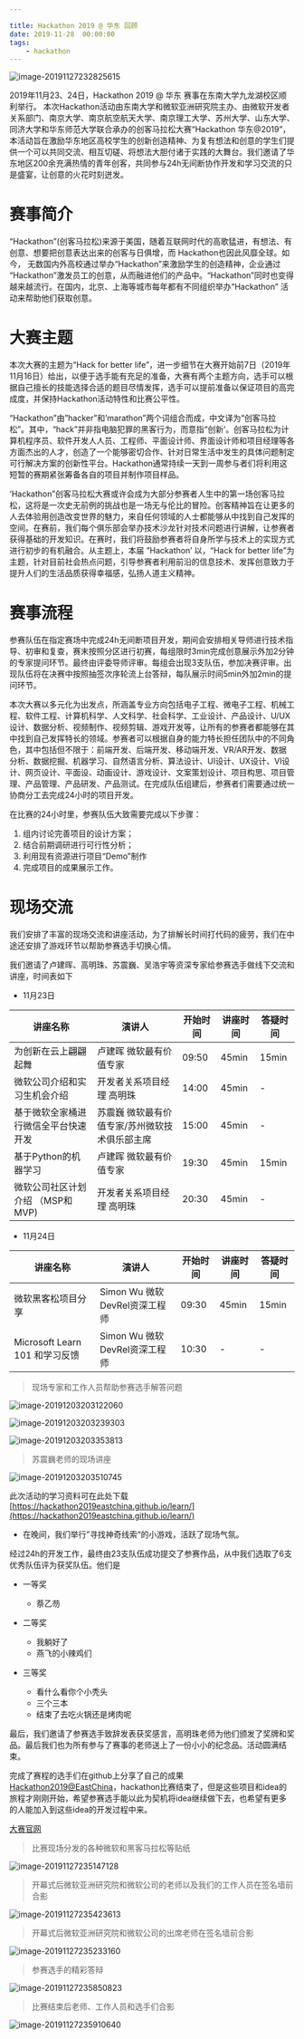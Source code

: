 ```yaml
---

title: Hackathon 2019 @ 华东 回顾
date: 2019-11-28  00:00:00
tags:
    - hackathon
---
```


![image-20191127232825615](/hackathon_news/image-20191127232825615.jpg)

2019年11月23、24日，Hackathon 2019 @ 华东 赛事在东南大学九龙湖校区顺利举行。 本次Hackathon活动由东南大学和微软亚洲研究院主办、由微软开发者关系部门、南京大学、南京航空航天大学、南京理工大学、苏州大学、山东大学、同济大学和华东师范大学联合承办的创客马拉松大赛“Hackathon  华东@2019”，本活动旨在激励华东地区高校学生的创新创造精神、为复有想法和创意的学生们提供一个可以共同交流、相互切磋、将想法大胆付诸于实践的大舞台。我们邀请了华东地区200余充满热情的青年创客，共同参与24h无间断协作开发和学习交流的只是盛宴，让创意的火花时刻迸发。 

# 赛事简介

“Hackathon”(创客马拉松)来源于美国，随着互联网时代的高歌猛进，有想法、有创意、想要把创意表达出来的创客与日俱增，而  Hackathon也因此风靡全球。如今， 无数国内外高校通过举办“Hackathon”来激励学生的创造精神，企业通过  “Hackathon”激发员工的创意，从而融进他们的产品中。“Hackathon”同时也变得越来越流行。在国内，北京、上海等城市每年都有不同组织举办“Hackathon” 活动来帮助他们获取创意。 

# 大赛主题

本次大赛的主题为“Hack for better  life”，进一步细节在大赛开始前7日（2019年11月16日）给出，以便于选手能有充足的准备，大赛有两个主题方向，选手可以根据自己擅长的技能选择合适的题目尽情发挥，选手可以提前准备以保证项目的高完成度，并保持Hackathon活动特性和比赛公平性。

“Hackathon”由”hacker”和’marathon”两个词组合而成，中文译为“创客马拉松”。其中，“hack”并非指电脑犯罪的黑客行为，而意指“创新’。创客马拉松为计算机程序员、软件开发人人员、工程师、平面设计师、界面设计师和项目经理等各方面杰出的人才，创造了一个能够密切合作、针对日常生活中发生的具体问题制定可行解决方案的创新性平台。Hackathon通常持续一天到一周参与者们将利用这短暂的赛期紧张筹备各自的项目并制作项目样品。

‘Hackathon”创客马拉松大赛或许会成为大部分参赛者人生中的第一场创客马拉松，这将是一次史无前例的挑战也是一场无与伦比的冒险。创客精神旨在让更多的人去体验用创造改变世界的魅力，来自任何领域的人士都能够从中找到自己发挥的空间。在赛前，我们每个俱乐部会举办技术沙龙针对技术问题进行讲解，让参赛者获得基础的开发知识。在赛时，我们将鼓励参赛者将自身所学与技术上的实现方式进行初步的有机融合。从主题上，本届 ”Hackathon’ 以，“Hack for better  life”为主题，针对目前社会热点问题，引导参赛者利用前沿的信息技术、发挥创意致力于提升人们的生活品质获得幸福感，弘扬人道主义精神。

# 赛事流程

 参赛队伍在指定赛场中完成24h无间断项目开发，期间会安排相关导师进行技术指导、初审和复查，赛末按照分区进行初赛，每组限时3min完成创意展示外加2分钟的专家提问环节。最终由评委导师评审。每组会出现3支队伍，参加决赛评审。出现队伍将在决赛中按照抽签次序轮流上台答辩，每队展示时间5min外加2min的提问环节。 

本次大赛以多元化为出发点，所涵盖专业方向包括电子工程、微电子工程、机械工程、软件工程、计算机科学、人文科学、社会科学、工业设计、产品设计、U/UX设计、数据分析、视频制作、视频剪辑、游戏开发等，让所有的参赛者都能够在其中找到自己发挥特长的领域。参赛者可以根据自身的能力特长担任团队中的不同角色，其中包括但不限于：前端开发、后端开发、移动端开发、VR/AR开发、数据分析、数据挖掘、机器学习、自然语言分析、算法设计、UI设计、UX设计、Ⅵ设计、网页设计、平面设、动画设计、游戏设计、文案策划设计、项目构思、项目管理、产品管理、产品研发、产品测试。在完成队伍组建后，参赛者们需要通过统一协商分工去完成24小时的项目开发。

在比赛的24小时里，参赛队伍大致需要完成以下步骤：

1. 组内讨论完善项目的设计方案；
2. 结合前期调研进行可行性分析；
3. 利用现有资源进行项目“Demo”制作
4. 完成项目的成果展示工作。

# 现场交流

我们安排了丰富的现场交流和讲座活动，为了排解长时间打代码的疲劳，我们在中途还安排了游戏环节以帮助参赛选手切换心情。

我们邀请了卢建晖、高明珠、苏震巍、吴浩宇等资深专家给参赛选手做线下交流和讲座，时间表如下

* 11月23日

| 讲座名称                             | 演讲人                                         | 开始时间 | 讲座时间 | 答疑时间 |
| ------------------------------------ | ---------------------------------------------- | -------- | -------- | -------- |
| 为创新在云上翩翩起舞                 | 卢建晖 微软最有价值专家                        | 09:50    | 45min    | 15min    |
| 微软公司介绍和实习生机会介绍         | 开发者关系项目经理 高明珠                      | 14:00    | 45min    | -        |
| 基于微软全家桶进行微信全平台快速开发 | 苏震巍 微软最有价值专家/苏州微软技术俱乐部主席 | 15:00    | 45min    | -        |
| 基于Python的机器学习                 | 卢建晖 微软最有价值专家                        | 19:30    | 45min    | 15min    |
| 微软公司社区计划介绍 （MSP和MVP)     | 开发者关系项目经理 高明珠                      | 20:30    | 45min    | -        |

* 11月24日

| 讲座名称                       | 演讲人                        | 开始时间 | 讲座时间 | 答疑时间 |
| ------------------------------ | ----------------------------- | -------- | -------- | -------- |
| 微软黑客松项目分享             | Simon Wu 微软DevRel资深工程师 | 09:30    | 45min    | 15min    |
| Microsoft Learn 101 和学习反馈 | Simon Wu 微软DevRel资深工程师 | 10:30    | -        | -        |

> 现场专家和工作人员帮助参赛选手解答问题

![image-20191203203122060](C:/Users/Hanyuu/Desktop/image-20191203203122060.png)

![image-20191203203239303](C:/Users/Hanyuu/Desktop/image-20191203203239303.png)

![image-20191203203353813](C:/Users/Hanyuu/Desktop/image-20191203203353813.png)

> 苏震巍老师的现场讲座

![image-20191203203510745](C:/Users/Hanyuu/Desktop/image-20191203203510745.png)

此次活动的学习资料可在此处下载 [https://hackathon2019eastchina.github.io/learn/](https://hackathon2019eastchina.github.io/learn/)

* 在晚间，我们举行”寻找神奇线索“的小游戏，活跃了现场气氛。

经过24h的开发工作，最终由23支队伍成功提交了参赛作品，从中我们选取了6支优秀队伍评为获奖队伍。他们是

* 一等奖

  * 萘乙芴
* 二等奖

  * 我躺好了
  * 燕飞的小辣鸡们 
* 三等奖

  * 看什么看你个小秃头
  * 三个三本
  * 结束了去吃火锅还是烤肉呢

最后，我们邀请了参赛选手致辞发表获奖感言，高明珠老师为他们颁发了奖牌和奖品。最后我们也为所有参与了赛事的老师送上了一份小小的纪念品。活动圆满结束。

完成了赛程的选手们在github上分享了自己的成果[Hackathon2019@EastChina](https://github.com/Hackathon2019EastChina)，hackathon比赛结束了，但是这些项目和idea的旅程才刚刚开始，希望参赛选手能以此为契机将idea继续做下去，也希望有更多的人能加入到这些idea的开发过程中来。

[大赛官网](https://hackathon2019eastchina.github.io/)

>   比赛现场分发的各种微软和黑客马拉松等贴纸

![image-20191127235147128](C:/Users/Hanyuu/Desktop/image-20191127235147128.jpg)

>   开幕式后微软亚洲研究院和微软公司的老师以及我们的工作人员在签名墙前合影

![image-20191127235423613](/hackathon_news/image-20191127235423613.jpg)

>开幕式后微软亚洲研究院和微软公司的出席老师在签名墙前合影

![image-20191127235233160](/hackathon_news/image-20191127235233160.jpg)

>    参赛选手的精彩答辩

![image-20191127235850823](/hackathon_news/image-20191127235850823.jpg)

>    比赛结束后老师、工作人员和选手们合影

![image-20191127235910640](/hackathon_news/image-20191127235910640.jpg)